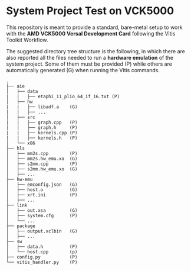 # System Project Test on VCK5000

This repository is meant to provide a standard, bare-metal setup to work with the **AMD VCK5000 Versal Development Card** following the Vitis Toolkit Workflow. 

The suggested directory tree structure is the following, in which there are also reported all the files needed to run a **hardware emulation** of the system project. Some of them must be provided (P) while others are automatically generated (G) when running the Vitis commands. 

```
.
├── aie
│   ├── data
|   |   ├── etaphi_11_plio_64_if_16.txt (P)
│   ├── hw
|   |   ├── libadf.a    (G)
|   |   ├── ...
│   ├── src
|   |   ├── graph.cpp   (P)
|   |   ├── graph.h     (P)
|   |   ├── kernels.cpp (P)
|   |   ├── kernels.h   (P)
│   └── x86
├── hls
│   ├── mm2s.cpp        (P)
│   ├── mm2s.hw_emu.xo  (G)
│   ├── s2mm.cpp        (P)
│   ├── s2mm.hw_emu.xo  (G)
│   ├── ...
├── hw-emu
│   ├── emconfig.json   (G)
│   ├── host.o          (G)
│   ├── xrt.ini         (P)
│   ├── ...
├── link
│   ├── out.xsa         (G)
│   ├── system.cfg      (P)
│   └── ...
├── package
│   ├── output.xclbin   (G)
│   ├── ...
├── sw
│   ├── data.h          (P)
│   └── host.cpp        (p)
├── config.py           (P)
└── vitis_handler.py    (P)

```

